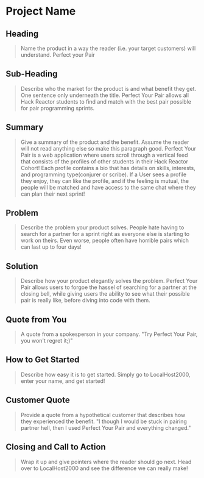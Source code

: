 # Project Name #

<!-- 
> This material was originally posted [here](http://www.quora.com/What-is-Amazons-approach-to-product-development-and-product-management). It is reproduced here for posterities sake.

There is an approach called "working backwards" that is widely used at Amazon. They work backwards from the customer, rather than starting with an idea for a product and trying to bolt customers onto it. While working backwards can be applied to any specific product decision, using this approach is especially important when developing new products or features.

For new initiatives a product manager typically starts by writing an internal press release announcing the finished product. The target audience for the press release is the new/updated product's customers, which can be retail customers or internal users of a tool or technology. Internal press releases are centered around the customer problem, how current solutions (internal or external) fail, and how the new product will blow away existing solutions.

If the benefits listed don't sound very interesting or exciting to customers, then perhaps they're not (and shouldn't be built). Instead, the product manager should keep iterating on the press release until they've come up with benefits that actually sound like benefits. Iterating on a press release is a lot less expensive than iterating on the product itself (and quicker!).

If the press release is more than a page and a half, it is probably too long. Keep it simple. 3-4 sentences for most paragraphs. Cut out the fat. Don't make it into a spec. You can accompany the press release with a FAQ that answers all of the other business or execution questions so the press release can stay focused on what the customer gets. My rule of thumb is that if the press release is hard to write, then the product is probably going to suck. Keep working at it until the outline for each paragraph flows. 

Oh, and I also like to write press-releases in what I call "Oprah-speak" for mainstream consumer products. Imagine you're sitting on Oprah's couch and have just explained the product to her, and then you listen as she explains it to her audience. That's "Oprah-speak", not "Geek-speak".

Once the project moves into development, the press release can be used as a touchstone; a guiding light. The product team can ask themselves, "Are we building what is in the press release?" If they find they're spending time building things that aren't in the press release (overbuilding), they need to ask themselves why. This keeps product development focused on achieving the customer benefits and not building extraneous stuff that takes longer to build, takes resources to maintain, and doesn't provide real customer benefit (at least not enough to warrant inclusion in the press release).
 -->
 
## Heading ##
  > Name the product in a way the reader (i.e. your target customers) will understand.
  Perfect your Pair
## Sub-Heading ##
  > Describe who the market for the product is and what benefit they get. One sentence only underneath the title. Perfect Your Pair allows all Hack Reactor students to find and match with the best pair possible for pair programming sprints.

## Summary ##
  > Give a summary of the product and the benefit. Assume the reader will not read anything else so make this paragraph good.
  Perfect Your Pair is a web application where users scroll through a vertical feed that consists of 
  the profiles of other students in their Hack Reactor Cohort! Each profile contains a bio that has details on skills, interests, and programming type(conjurer or scribe). If a User sees a profile they enjoy, they can like the profile, and if the feeling is mutual, the people will be matched and have access to the same chat where they can plan their next sprint!

## Problem ##
  > Describe the problem your product solves.
  People hate having to search for a partner for a sprint right as everyone else is starting to work on theirs. Even worse, people often have horrible pairs which can last up to four days!

## Solution ##
  > Describe how your product elegantly solves the problem.
  Perfect Your Pair allows users to forgoe the hassel of searching for a partner at the closing bell, while giving users the ability to see what their possible pair is really like, before diving into code with them.

## Quote from You ##
  > A quote from a spokesperson in your company.
  "Try Perfect Your Pair, you won't regret it;)"

## How to Get Started ##
  > Describe how easy it is to get started.
  Simply go to LocalHost2000, enter your name, and get started!

## Customer Quote ##
  > Provide a quote from a hypothetical customer that describes how they experienced the benefit.
  "I though I would be stuck in pairing partner hell, then I used Perfect Your Pair and everything changed."
## Closing and Call to Action ##
  > Wrap it up and give pointers where the reader should go next.
  Head over to LocalHost2000 and see the difference we can really make!
